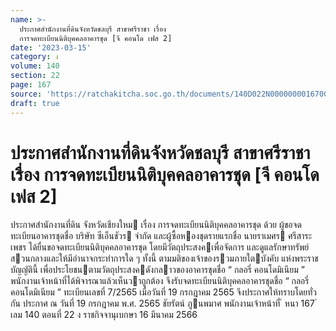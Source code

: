 ```yaml
---
name: >-
  ประกาศสำนักงานที่ดินจังหวัดชลบุรี สาขาศรีราชา เรื่อง
  การจดทะเบียนนิติบุคคลอาคารชุด [จี คอนโด เฟส 2]
date: '2023-03-15'
category: ง
volume: 140
section: 22
page: 167
source: 'https://ratchakitcha.soc.go.th/documents/140D022N0000000016700.pdf'
draft: true
---
```


# ประกาศสำนักงานที่ดินจังหวัดชลบุรี สาขาศรีราชา เรื่อง การจดทะเบียนนิติบุคคลอาคารชุด [จี คอนโด เฟส 2]

ประกาศสํานักงานที่ดิน จังหวัดเชียงใหม เรื่อง การจดทะเบียนนิติบุคคลอาคารชุด ด้วย ผู้ขอจดทะเบียนอาคารชุดชื่อ บริษัท ซีเอ็นชัวร จํากัด และผู้ซื้อหองชุดรายแรกชื่อ นายราเมศร ศรีสาระเพชร ได้ยื่นขอจดทะเบียนนิติบุคคลอาคารชุด โดยมีวัตถุประสงคเพื่อจัดการ และดูแลรักษาทรัพย์สวนกลางและให้มีอํานาจกระทําการใด ๆ ทั้งนี้ ตามมติของเจ้าของรวมภายใตบังคับ แห่งพระราชบัญญัตินี้ เพื่อประโยชนตามวัตถุประสงคดังกลาวของอาคารชุดชื่อ “ กลอรี่ คอนโดมิเนียม ” พนักงานเจ้าหน้าที่ได้พิจารณาแล้วเห็นวาถูกต้อง จึงรับจดทะเบียนนิติบุคคลอาคารชุดชื่อ “ กลอรี่ คอนโดมิเนียม ” ทะเบียนเลขที่ 7/2565 เมื่อวันที่ 19 กรกฎาคม 2565 จึงประกาศให้ทราบโดยทั่วกัน ประกาศ ณ วันที่ 19 กรกฎาคม พ.ศ. 2565 ชัยรัตน์ ภูนพมาศ พนักงานเจ้าหน้าที่ ้ หนา 167 ่ เลม 140 ตอนที่ 22 ง ราชกิจจานุเบกษา 16 มีนาคม 2566
